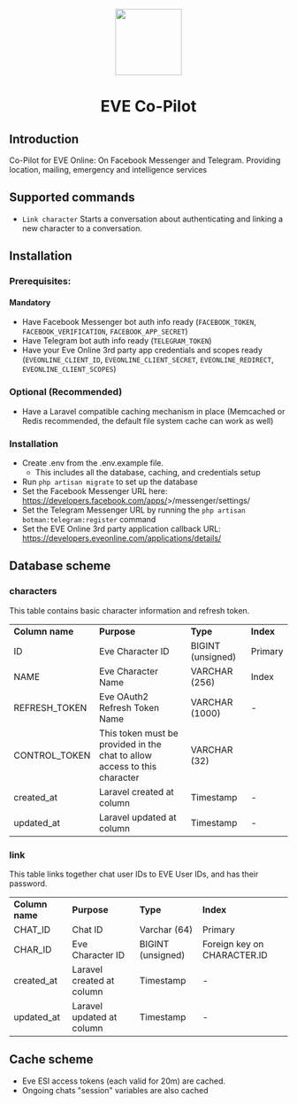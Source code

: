<p align="center"><img height="120"  src="https://co-pilot.eve-nt.uk/images/logo-color.png"></p>
<h1 align="center">EVE Co-Pilot</h1>

## Introduction

Co-Pilot for EVE Online: On Facebook Messenger and Telegram. Providing location, mailing, emergency and intelligence services

## Supported commands

- `Link character` Starts a conversation about authenticating and linking a new character to a conversation. 


## Installation

### Prerequisites:

#### Mandatory
- Have Facebook Messenger bot auth info ready (`FACEBOOK_TOKEN`, `FACEBOOK_VERIFICATION`, `FACEBOOK_APP_SECRET`)
- Have Telegram bot auth info ready (`TELEGRAM_TOKEN`)
- Have your Eve Online 3rd party app credentials and scopes ready (`EVEONLINE_CLIENT_ID`, `EVEONLINE_CLIENT_SECRET`, `EVEONLINE_REDIRECT`, `EVEONLINE_CLIENT_SCOPES`) 

### Optional (Recommended)
- Have a Laravel compatible caching mechanism in place (Memcached or Redis recommended, the default file system cache can work as well)

### Installation

- Create .env from the .env.example file. 
    - This includes all the database, caching, and credentials setup 
- Run `php artisan migrate` to set up the database
- Set the Facebook Messenger URL here: https://developers.facebook.com/apps/<your facebook app id>>/messenger/settings/
- Set the Telegram Messenger URL by running the `php artisan botman:telegram:register` command  
- Set the EVE Online 3rd party application callback URL: https://developers.eveonline.com/applications/details/<your eve online app id>

## Database scheme

### characters
This table contains basic character information and refresh token.
<table>
    <tr>
        <td><b>Column name</b></td>
        <td><b>Purpose</b></td>
        <td><b>Type</b></td>
        <td><b>Index</b></td>
    </tr>
    <tr>
        <td>ID</td>
        <td>Eve Character ID</td>
        <td>BIGINT (unsigned)</td>
        <td>Primary</td>
    </tr>
    <tr>
        <td>NAME</td>
        <td>Eve Character Name</td>
        <td>VARCHAR (256)</td>
        <td>Index</td>
    </tr>
    <tr>
        <td>REFRESH_TOKEN</td>
        <td>Eve OAuth2 Refresh Token Name</td>
        <td>VARCHAR (1000)</td>
        <td>-</td>
    </tr>
    <tr>
        <td>CONTROL_TOKEN</td>
        <td>This token must be provided in the chat to allow access to this character</td>
        <td>VARCHAR (32)</td>
        <td></td>
    </tr>
    <tr>
        <td>created_at</td>
        <td>Laravel created at column</td>
        <td>Timestamp</td>
        <td>-</td>
    </tr>
    <tr>
        <td>updated_at</td>
        <td>Laravel updated at column</td>
        <td>Timestamp</td>
        <td>-</td>
    </tr>
</table>

### link
This table links together chat user IDs to EVE User IDs, and has their password. 

<table>
    <tr>
        <td><b>Column name</b></td>
        <td><b>Purpose</b></td>
        <td><b>Type</b></td>
        <td><b>Index</b></td>
    </tr>
    <tr>
        <td>CHAT_ID</td>
        <td>Chat ID</td>
        <td>Varchar (64)</td>
        <td>Primary</td>
    </tr>
    <tr>
        <td>CHAR_ID</td>
        <td>Eve Character ID</td>
        <td>BIGINT (unsigned)</td>
        <td>Foreign key on CHARACTER.ID</td>
    </tr>
    <tr>
        <td>created_at</td>
        <td>Laravel created at column</td>
        <td>Timestamp</td>
        <td>-</td>
    </tr>
    <tr>
        <td>updated_at</td>
        <td>Laravel updated at column</td>
        <td>Timestamp</td>
        <td>-</td>
    </tr>
</table>

## Cache scheme
- Eve ESI access tokens (each valid for 20m) are cached.
- Ongoing chats "session" variables are also cached 